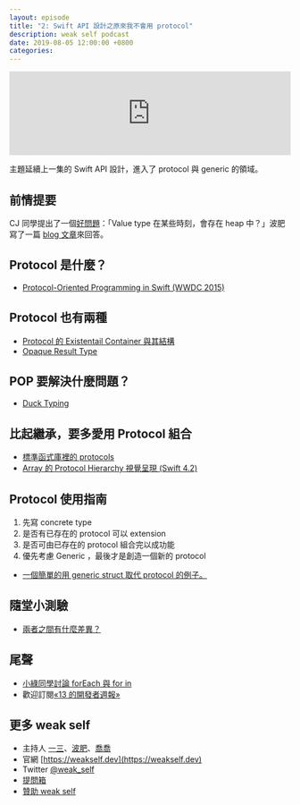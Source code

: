 ```yaml
---
layout: episode
title: "2: Swift API 設計之原來我不會用 protocol"
description: weak self podcast
date: 2019-08-05 12:00:00 +0800
categories: 
---
```

<iframe src="https://www.listennotes.com/embedded/e/32616a3ed4b44393b02529c54a577d01/" width="100%" style="width: 1px; min-width: 100%;" frameborder="0" scrolling="no" loading="lazy"></iframe>

主題延續上一集的 Swift API 設計，進入了 protocol 與 generic 的領域。

## 前情提要
CJ 同學提出了一個[好問題](https://twitter.com/eJamesLin/status/1155857719863042053)：「Value type 在某些時刻，會存在 heap 中？」波肥寫了一篇 [blog 文章](https://pofat.dev/2019/07/30/Value-Type-會在-Heap-裡嗎.html)來回答。

## Protocol 是什麼？

* [Protocol-Oriented Programming in Swift (WWDC 2015)](https://developer.apple.com/videos/play/wwdc2015/408/)

## Protocol 也有兩種

* [Protocol 的 Existentail Container 與其結構](https://pofat.dev/2019/05/21/%E9%87%8D%E6%96%B0%E6%AA%A2%E8%A6%96-swift-%E7%9A%84-protocol-%E4%BA%8C.html)
* [Opaque Result Type](https://github.com/apple/swift-evolution/blob/master/proposals/0244-opaque-result-types.md)

## POP 要解決什麼問題？

* [Duck Typing](https://zh.wikipedia.org/wiki/%E9%B8%AD%E5%AD%90%E7%B1%BB%E5%9E%8B)

## 比起繼承，要多愛用 Protocol 組合

* [標準函式庫裡的 protocols](https://swiftunboxed.com/protocols/swift-standard-library-protocols-lessons/)
* [Array 的 Protocol Hierarchy 視覺呈現 (Swift 4.2)](https://swiftdoc.org/v4.2/type/array/hierarchy/)

## Protocol 使用指南

1. 先寫 concrete type
2. 是否有已存在的 protocol 可以 extension
3. 是否可由已存在的 protocol 組合完以成功能
4. 優先考慮 Generic ，最後才是創造一個新的 protocol

* [一個簡單的用 generic struct 取代 protocol 的例子。](https://gist.github.com/pofat/72c92b8798c916df117fee06b81bb769)

## 隨堂小測驗

* [兩者之間有什麼差異？](https://gist.github.com/pofat/61a4f4a8b263f442fc8c8cc60ab44c42)

## 尾聲

* [小綠同學討論 forEach 與 for in](https://twitter.com/handkid/status/1156928853480108033)
* 歡迎訂閱[«13 的開發者週報»](https://ethanhuang13.substack.com)

## 更多 weak self

* 主持人 [一三](https://twitter.com/@ethanhuang13)、[波肥](https://twitter.com/@PofatTseng)、[喬喬](https://twitter.com/@joe_trash_talk)
* 官網 [https://weakself.dev](https://weakself.dev)
* Twitter [@weak_self](https://twitter.com/weak_self)
* [提問箱](https://peing.net/zh-TW/weak_self)
* [贊助 weak self](https://weakself.dev/#donation)